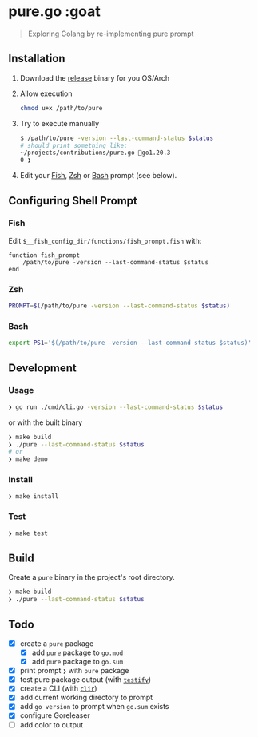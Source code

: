 # pure.go :goat

> Exploring Golang by re-implementing pure prompt

## Installation

1. Download the [release] binary for you OS/Arch
2. Allow execution

    ```sh
    chmod u+x /path/to/pure
    ```

3. Try to execute manually

    ```sh
    $ /path/to/pure -version --last-command-status $status
    # should print something like:
    ~/projects/contributions/pure.go 🐐go1.20.3
    0 ❯
    ```


4. Edit your [Fish](#fish), [Zsh](#zsh) or [Bash](#bash) prompt (see below).

## Configuring Shell Prompt

### Fish

Edit `$__fish_config_dir/functions/fish_prompt.fish` with:

```fish
function fish_prompt
    /path/to/pure -version --last-command-status $status
end
```

### Zsh

```zsh
PROMPT=$(/path/to/pure -version --last-command-status $status)
```

### Bash

```sh
export PS1='$(/path/to/pure -version --last-command-status $status)'
```

## Development

### Usage

```sh
❯ go run ./cmd/cli.go -version --last-command-status $status
```

or with the built binary

```sh
❯ make build
❯ ./pure --last-command-status $status
# or
❯ make demo
```

### Install

```sh
❯ make install
```

### Test

```sh
❯ make test
```

## Build

Create a `pure` binary in the project's root directory.

```sh
❯ make build
❯ ./pure --last-command-status $status
```

## Todo

* [x] create a `pure` package
  * [x] add `pure` package to `go.mod`
  * [x] add `pure` package to `go.sum`
* [x] print prompt `❯` with `pure` package
* [x] test pure package output (with [`testify`][test])
* [x] create a CLI (with [`clîr`][cli])
* [x] add current working directory to prompt
* [x] add `go version` to prompt when `go.sum` exists
* [x] configure Goreleaser
* [ ] add color to output

[test]: https://github.com/stretchr/testify/
[cli]: https://github.com/leaanthony/clir
[release]: https://github.com/edouard-lopez/pure.go/releases/
